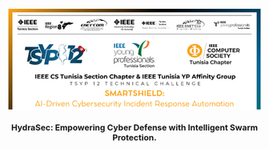 <p align="center">
  <a href="" rel="noopener">
 <img src="/images/tsyp_img1.png" alt="Project logo"></a>
</p>
<h3 align="center">HydraSec:</span> Empowering Cyber Defense with Intelligent Swarm Protection.
</h3>

<div align="center">


</div>